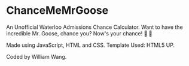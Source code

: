 # ChanceMeMrGoose

An Unofficial Waterloo Admissions Chance Calculator. Want to have the incredible Mr. Goose, chance you? Now's your chance! 🦆 🦢

Made using JavaScript, HTML and CSS. Template Used: HTML5 UP.

Coded by William Wang.
